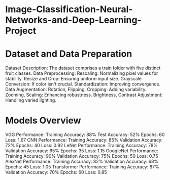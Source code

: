 # Image-Classification-Neural-Networks-and-Deep-Learning-Project

# Dataset and Data Preparation
Dataset Description: The dataset comprises a train folder with five distinct fruit classes.
Data Preprocessing:
Rescaling: Normalizing pixel values for stability.
Resize and Crop: Ensuring uniform input size.
Grayscale Conversion: If color isn't crucial.
Standardization: Improving convergence.
Data Augmentation:
Rotation, Flipping, Cropping: Adding variability.
Zooming, Scaling: Enhancing robustness.
Brightness, Contrast Adjustment: Handling varied lighting.

# Models Overview
VGG
Performance:
Training Accuracy: 88%
Test Accuracy: 52%
Epochs: 60
Loss: 1.67
CNN
Performance:
Training Accuracy: 85%
Validation Accuracy: 72%
Epochs: 40
Loss: 0.92
LeNet
Performance:
Training Accuracy: 78%
Validation Accuracy: 65%
Epochs: 35
Loss: 1.15
GoogleNet
Performance:
Training Accuracy: 90%
Validation Accuracy: 75%
Epochs: 50
Loss: 0.75
AlexNet
Performance:
Training Accuracy: 82%
Validation Accuracy: 68%
Epochs: 45
Loss: 1.05
Transformer
Performance:
Training Accuracy: 87%
Validation Accuracy: 70%
Epochs: 60
Loss: 0.85
